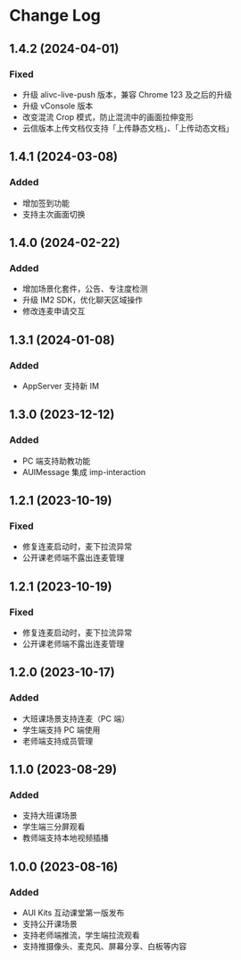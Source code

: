 # Change Log


## 1.4.2 (2024-04-01)

### Fixed
- 升级 alivc-live-push 版本，兼容 Chrome 123 及之后的升级
- 升级 vConsole 版本
- 改变混流 Crop 模式，防止混流中的画面拉伸变形
- 云信版本上传文档仅支持「上传静态文档」、「上传动态文档」


## 1.4.1 (2024-03-08)

### Added
- 增加签到功能
- 支持主次画面切换


## 1.4.0 (2024-02-22)

### Added
- 增加场景化套件，公告、专注度检测
- 升级 IM2 SDK，优化聊天区域操作
- 修改连麦申请交互


## 1.3.1 (2024-01-08)

### Added
- AppServer 支持新 IM


## 1.3.0 (2023-12-12)

### Added
- PC 端支持助教功能
- AUIMessage 集成 imp-interaction


## 1.2.1 (2023-10-19)

### Fixed
- 修复连麦启动时，麦下拉流异常
- 公开课老师端不露出连麦管理

## 1.2.1 (2023-10-19)

### Fixed
- 修复连麦启动时，麦下拉流异常
- 公开课老师端不露出连麦管理


## 1.2.0 (2023-10-17)

### Added
- 大班课场景支持连麦（PC 端）
- 学生端支持 PC 端使用
- 老师端支持成员管理


## 1.1.0 (2023-08-29)

### Added
- 支持大班课场景
- 学生端三分屏观看
- 教师端支持本地视频插播


## 1.0.0 (2023-08-16)

### Added
- AUI Kits 互动课堂第一版发布
- 支持公开课场景
- 支持老师端推流，学生端拉流观看
- 支持推摄像头、麦克风、屏幕分享、白板等内容
